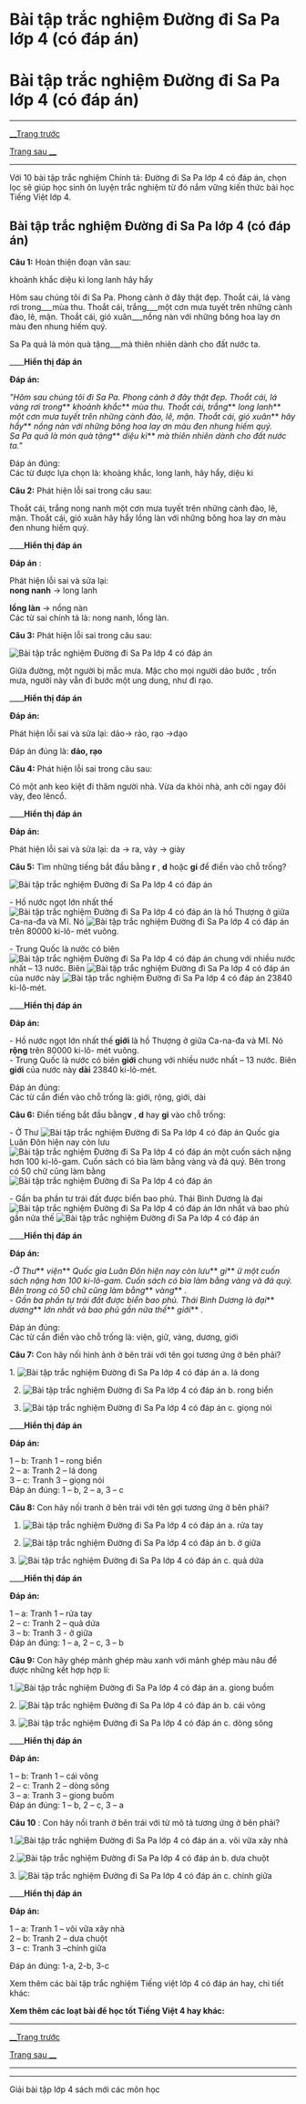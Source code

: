 # Bài tập trắc nghiệm Đường đi Sa Pa lớp 4 (có đáp án)

# Bài tập trắc nghiệm Đường đi Sa Pa lớp 4 (có đáp án)

* * *

[__Trang trước](https://vietjack.com/tieng-viet-lop-4/bai-tap-trac-nghiem-tieng-viet-lop-4.jsp)

[Trang sau __](https://vietjack.com/tieng-viet-lop-4/bai-tap-trac-nghiem-tieng-viet-lop-4.jsp)

* * *

Với 10 bài tập trắc nghiệm Chính tả: Đường đi Sa Pa lớp 4 có đáp án, chọn lọc sẽ giúp học sinh ôn luyện trắc nghiệm từ đó nắm vững kiến thức bài học Tiếng Việt lớp 4.

## Bài tập trắc nghiệm Đường đi Sa Pa lớp 4 (có đáp án)

**Câu 1:** Hoàn thiện đoạn văn sau:

khoảnh khắc diệu kì long lanh hây hẩy

Hôm sau chúng tôi đi Sa Pa. Phong cảnh ở đây thật đẹp. Thoắt cái, lá vàng rơi trong___mùa thu. Thoắt cái, trắng___một cơn mưa tuyết trên những cành đào, lê, mận. Thoắt cái, gió xuân___nồng nàn với những bông hoa lay ơn màu đen nhung hiếm quý.

Sa Pa quả là món quà tặng___mà thiên nhiên dành cho đất nước ta.

____**Hiển thị đáp án**

**Đáp án:**

_"Hôm sau chúng tôi đi Sa Pa. Phong cảnh ở đây thật đẹp. Thoắt cái, lá vàng rơi trong_** _khoảnh khắc_** _mùa thu. Thoắt cái, trắng_** _long lanh_** _một cơn mưa tuyết trên những cành đào, lê, mận. Thoắt cái, gió xuân_** _hây hẩy_** _nồng nàn với những bông hoa lay ơn màu đen nhung hiếm quý._  
_Sa Pa quả là món quà tặng_** _diệu kì_** _mà thiên nhiên dành cho đất nước ta."_

Đáp án đúng:  
Các từ được lựa chọn là: khoảng khắc, long lanh, hây hẩy, diệu kì

**Câu 2:** Phát hiện lỗi sai trong câu sau:

Thoắt cái, trắng nong nanh một cơn mưa tuyết trên những cành đào, lê, mận. Thoắt cái, gió xuân hây hẩy lồng làn với những bông hoa lay ơn màu đen nhung hiếm quý.

____**Hiển thị đáp án**

**Đáp án** : 

Phát hiện lỗi sai và sửa lại:  
**nong nanh** -> long lanh

**lồng làn** -> nồng nàn  
Các từ sai chính tả là: nong nanh, lồng làn.

**Câu 3:** Phát hiện lỗi sai trong câu sau:

![Bài tập trắc nghiệm Đường đi Sa Pa lớp 4 có đáp án](https://vietjack.com/tieng-viet-lop-4/images/trac-nghiem-chinh-ta-duong-di-sa-pa-118604.PNG)

Giữa đường, một người bị mắc mưa. Mặc cho mọi người dảo bước , trốn mưa, người này vẫn đi bước một ung dung, như đi rạo.

____**Hiển thị đáp án**

**Đáp án:**

Phát hiện lỗi sai và sửa lại: dảo-> rảo, rạo ->dạo

Đáp án đúng là: **dảo, rạo**

**Câu 4:** Phát hiện lỗi sai trong câu sau:

Có một anh keo kiệt đi thăm người nhà. Vừa da khỏi nhà, anh cởi ngay đôi vày, đeo lêncổ.

____**Hiển thị đáp án**

**Đáp án:**

Phát hiện lỗi sai và sửa lại: da -> ra, vày -> giày

**Câu 5:** Tìm những tiếng bắt đầu bằng **r** , **d** hoặc **gi** để điền vào chỗ trống?

![Bài tập trắc nghiệm Đường đi Sa Pa lớp 4 có đáp án](https://vietjack.com/tieng-viet-lop-4/images/trac-nghiem-chinh-ta-duong-di-sa-pa-118606.PNG)

\- Hồ nước ngọt lớn nhất thế ![Bài tập trắc nghiệm Đường đi Sa Pa lớp 4 có đáp án](https://vietjack.com/tieng-viet-lop-4/images/trac-nghiem-chinh-ta-duong-di-sa-pa-118607.PNG) là hồ Thượng ở giữa Ca-na-đa và Mĩ. Nó ![Bài tập trắc nghiệm Đường đi Sa Pa lớp 4 có đáp án](https://vietjack.com/tieng-viet-lop-4/images/trac-nghiem-chinh-ta-duong-di-sa-pa-118607.PNG) trên 80000 ki-lô- mét vuông.

\- Trung Quốc là nước có biên ![Bài tập trắc nghiệm Đường đi Sa Pa lớp 4 có đáp án](https://vietjack.com/tieng-viet-lop-4/images/trac-nghiem-chinh-ta-duong-di-sa-pa-118607.PNG) chung với nhiều nước nhất – 13 nước. Biên ![Bài tập trắc nghiệm Đường đi Sa Pa lớp 4 có đáp án](https://vietjack.com/tieng-viet-lop-4/images/trac-nghiem-chinh-ta-duong-di-sa-pa-118607.PNG) của nước này  ![Bài tập trắc nghiệm Đường đi Sa Pa lớp 4 có đáp án](https://vietjack.com/tieng-viet-lop-4/images/trac-nghiem-chinh-ta-duong-di-sa-pa-118607.PNG) 23840 ki-lô-mét.

____**Hiển thị đáp án**

**Đáp án:**

\- Hồ nước ngọt lớn nhất thế **giới** là hồ Thượng ở giữa Ca-na-đa và Mĩ. Nó **rộng** trên 80000 ki-lô- mét vuông.  
\- Trung Quốc là nước có biên **giới** chung với nhiều nước nhất – 13 nước. Biên **giới** của nước này **dài** 23840 ki-lô-mét.

Đáp án đúng:  
Các từ cần điền vào chỗ trống là: giới, rộng, giới, dài

**Câu 6:** Điền tiếng bắt đầu bằng**v** , **d** hay **gi** vào chỗ trống:

\- Ở Thư ![Bài tập trắc nghiệm Đường đi Sa Pa lớp 4 có đáp án](https://vietjack.com/tieng-viet-lop-4/images/trac-nghiem-chinh-ta-duong-di-sa-pa-118607.PNG) Quốc gia Luân Đôn hiện nay còn lưu ![Bài tập trắc nghiệm Đường đi Sa Pa lớp 4 có đáp án](https://vietjack.com/tieng-viet-lop-4/images/trac-nghiem-chinh-ta-duong-di-sa-pa-118607.PNG) một cuốn sách nặng hơn 100 ki-lô-gam. Cuốn sách có bìa làm bằng vàng và đá quý. Bên trong có 50 chữ cũng làm bằng ![Bài tập trắc nghiệm Đường đi Sa Pa lớp 4 có đáp án](https://vietjack.com/tieng-viet-lop-4/images/trac-nghiem-chinh-ta-duong-di-sa-pa-118607.PNG)

\- Gần ba phần tư trái đất được biển bao phủ. Thái Bình Dương là đại ![Bài tập trắc nghiệm Đường đi Sa Pa lớp 4 có đáp án](https://vietjack.com/tieng-viet-lop-4/images/trac-nghiem-chinh-ta-duong-di-sa-pa-118607.PNG) lớn nhất và bao phủ gần nửa thế ![Bài tập trắc nghiệm Đường đi Sa Pa lớp 4 có đáp án](https://vietjack.com/tieng-viet-lop-4/images/trac-nghiem-chinh-ta-duong-di-sa-pa-118607.PNG)

____**Hiển thị đáp án**

**Đáp án:**

-_Ở Thư_** _viện_** _Quốc gia Luân Đôn hiện nay còn lưu_** _gi_** _ữ một cuốn sách nặng hơn 100 ki-lô-gam. Cuốn sách có bìa làm bằng vàng và đá quý. Bên trong có 50 chữ cũng làm bằng_** _vàng_** _._  
_\- Gần ba phần tư trái đất được biển bao phủ. Thái Bình Dương là đại_** _dương_** _lớn nhất và bao phủ gần nửa thế_** _giới_** _._

Đáp án đúng:  
Các từ cần điền vào chỗ trống là: viện, giữ, vàng, dương, giới

**Câu 7:** Con hãy nối hình ảnh ở bên trái với tên gọi tương ứng ở bên phải?

1\. ![Bài tập trắc nghiệm Đường đi Sa Pa lớp 4 có đáp án](https://vietjack.com/tieng-viet-lop-4/images/trac-nghiem-chinh-ta-duong-di-sa-pa-118611.PNG) a. lá dong

2. ![Bài tập trắc nghiệm Đường đi Sa Pa lớp 4 có đáp án](https://vietjack.com/tieng-viet-lop-4/images/trac-nghiem-chinh-ta-duong-di-sa-pa-118612.PNG) b. rong biển

3. ![Bài tập trắc nghiệm Đường đi Sa Pa lớp 4 có đáp án](https://vietjack.com/tieng-viet-lop-4/images/trac-nghiem-chinh-ta-duong-di-sa-pa-118613.PNG) c. giọng nói

____**Hiển thị đáp án**

**Đáp án:**

1 – b: Tranh 1 – rong biển  
2 – a: Tranh 2 – lá dong  
3 – c: Tranh 3 – giọng nói  
Đáp án đúng: 1 – b, 2 – a, 3 – c

**Câu 8:** Con hãy nối tranh ở bên trái với tên gợi tương ứng ở bên phải?

1. ![Bài tập trắc nghiệm Đường đi Sa Pa lớp 4 có đáp án](https://vietjack.com/tieng-viet-lop-4/images/trac-nghiem-chinh-ta-duong-di-sa-pa-118614.PNG) a. rửa tay

2. ![Bài tập trắc nghiệm Đường đi Sa Pa lớp 4 có đáp án](https://vietjack.com/tieng-viet-lop-4/images/trac-nghiem-chinh-ta-duong-di-sa-pa-118615.PNG) b. ở giữa

3\.  ![Bài tập trắc nghiệm Đường đi Sa Pa lớp 4 có đáp án](https://vietjack.com/tieng-viet-lop-4/images/trac-nghiem-chinh-ta-duong-di-sa-pa-118616.PNG) c. quả dứa

____**Hiển thị đáp án**

**Đáp án:**

1 – a: Tranh 1 – rửa tay  
2 – c: Tranh 2 – quả dứa  
3 – b: Tranh 3 - ở giữa  
Đáp án đúng: 1 – a, 2 – c, 3 – b

**Câu 9:** Con hãy ghép mảnh ghép màu xanh với mảnh ghép màu nâu để được những kết hợp hợp lí:

1.![Bài tập trắc nghiệm Đường đi Sa Pa lớp 4 có đáp án](https://vietjack.com/tieng-viet-lop-4/images/trac-nghiem-chinh-ta-duong-di-sa-pa-118618.PNG) a. giong buồm

2\. ![Bài tập trắc nghiệm Đường đi Sa Pa lớp 4 có đáp án](https://vietjack.com/tieng-viet-lop-4/images/trac-nghiem-chinh-ta-duong-di-sa-pa-118619.PNG) b. cái võng

3\. ![Bài tập trắc nghiệm Đường đi Sa Pa lớp 4 có đáp án](https://vietjack.com/tieng-viet-lop-4/images/trac-nghiem-chinh-ta-duong-di-sa-pa-118620.PNG) c. dòng sông

____**Hiển thị đáp án**

**Đáp án:**

1 – b: Tranh 1 – cái võng  
2 – c: Tranh 2 – dòng sông  
3 – a: Tranh 3 – giong buồm  
Đáp án đúng: 1 – b, 2 – c, 3 – a

**Câu 10** : Con hãy nối tranh ở bên trái với từ mô tả tương ứng ở bên phải?

1.![Bài tập trắc nghiệm Đường đi Sa Pa lớp 4 có đáp án](https://vietjack.com/tieng-viet-lop-4/images/trac-nghiem-chinh-ta-duong-di-sa-pa-118621.PNG) a. vôi vữa xây nhà

2.![Bài tập trắc nghiệm Đường đi Sa Pa lớp 4 có đáp án](https://vietjack.com/tieng-viet-lop-4/images/trac-nghiem-chinh-ta-duong-di-sa-pa-118622.PNG) b. dưa chuột

3\.  ![Bài tập trắc nghiệm Đường đi Sa Pa lớp 4 có đáp án](https://vietjack.com/tieng-viet-lop-4/images/trac-nghiem-chinh-ta-duong-di-sa-pa-118623.PNG) c. chính giữa

____**Hiển thị đáp án**

**Đáp án:**

1 – a: Tranh 1 – vôi vữa xây nhà   
2 – b: Tranh 2 – dưa chuột  
3 – c: Tranh 3 –chính giữa

Đáp án đúng: 1-a, 2-b, 3-c

Xem thêm các bài tập trắc nghiệm Tiếng việt lớp 4 có đáp án hay, chi tiết khác:

**Xem thêm các loạt bài để học tốt Tiếng Việt 4 hay khác:**

* * *

[__Trang trước](https://vietjack.com/tieng-viet-lop-4/bai-tap-trac-nghiem-tieng-viet-lop-4.jsp)

[Trang sau __](https://vietjack.com/tieng-viet-lop-4/bai-tap-trac-nghiem-tieng-viet-lop-4.jsp)

* * *

* * *

Giải bài tập lớp 4 sách mới các môn học
